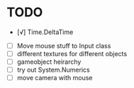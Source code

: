 TODO
====

- [√] Time.DeltaTime
- [ ] Move mouse stuff to Input class
- [ ] different textures for different objects
- [ ] gameobject heirarchy
- [ ] try out System.Numerics
- [ ] move camera with mouse